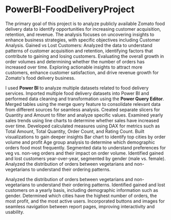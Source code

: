 # PowerBI-FoodDeliveryProject
The primary goal of this project is to analyze publicly available Zomato food delivery data to identify opportunities for increasing customer acquisition, retention, and revenue. The analysis focuses on uncovering insights to enhance business strategies, with specific objectives including Customer Analysis. Gained vs Lost Customers: Analyzed the data to understand patterns of customer acquisition and retention, identifying factors that contribute to gaining and losing customers. Evaluating the overall growth in order volumes and determining whether the number of orders has increased over time. Exploring actionable insights to attract more customers, enhance customer satisfaction, and drive revenue growth for Zomato's food delivery business.

I used **Power BI** to analyze multiple datasets related to food delivery services. Imported multiple food delivery datasets into Power BI and performed data cleaning and transformation using the **Power Query Editor**. Merged tables using the merge query feature to consolidate relevant data from different sources for seamless analysis. Created separate slicers for Quantity and Amount to filter and analyze specific values. Examined yearly sales trends using line charts to determine whether sales have increased over time. Developed calculated measures using DAX for metrics such as Total Amount, Total Quantity, Order Count, and Rating Count. Built visualizations to gain deeper insights Bar chart to identify top cities by order volume and profit Age group analysis to determine which demographic orders food most frequently. Segmented data to understand preferences for veg vs. non-veg orders and their impact on order volume. Identified gained and lost customers year-over-year, segmented by gender (male vs. female). Analyzed the distribution of orders between vegetarians and non-vegetarians to understand their ordering patterns. 

Analyzed the distribution of orders between vegetarians and non-vegetarians to understand their ordering patterns. Identified gained and lost customers on a yearly basis, including demographic information such as gender. Determined which cities have the highest number of orders, the most profit, and the most active users. Incorporated buttons and images for seamless navigation between report pages, improving interactivity and usability.
